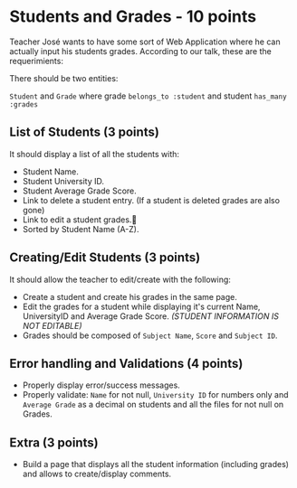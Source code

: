 # Students and Grades - 10 points

Teacher José wants to have some sort of Web Application where he can actually input his students grades. According to our talk, these are the requerimients:

There should be two entities:

`Student` and `Grade` where grade `belongs_to :student` and student `has_many :grades`

## List of Students (3 points)

It should display a list of all the students with:
- Student Name.
- Student University ID.
- Student Average Grade Score.
- Link to delete a student entry. (If a student is deleted grades are also gone)
- Link to edit a student grades.
- Sorted by Student Name (A-Z).

## Creating/Edit Students (3 points)

It should allow the teacher to edit/create with the following:
- Create a student and create his grades in the same page.
- Edit the grades for a student while displaying it's current Name, UniversityID and Average Grade Score. *(STUDENT INFORMATION IS NOT EDITABLE)*
- Grades should be composed of `Subject Name`, `Score` and `Subject ID`.

## Error handling and Validations (4 points)

- Properly display error/success messages.
- Properly validate: `Name` for not null, `University ID` for numbers only and `Average Grade` as a decimal on students and all the files for not null on Grades.

## Extra (3 points)

- Build a page that displays all the student information (including grades) and allows to create/display comments.
